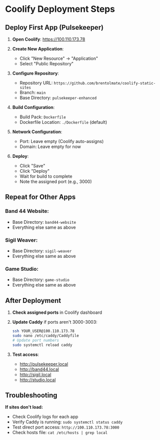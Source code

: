 # Coolify Deployment Steps

## Deploy First App (Pulsekeeper)

1. **Open Coolify**: https://100.110.173.78

2. **Create New Application**:
   - Click "New Resource" → "Application"
   - Select "Public Repository"
   
3. **Configure Repository**:
   - Repository URL: `https://github.com/brentolmate/coolify-static-sites`
   - Branch: `main`
   - Base Directory: `pulsekeeper-enhanced`
   
4. **Build Configuration**:
   - Build Pack: `Dockerfile`
   - Dockerfile Location: `./Dockerfile` (default)
   
5. **Network Configuration**:
   - Port: Leave empty (Coolify auto-assigns)
   - Domain: Leave empty for now
   
6. **Deploy**:
   - Click "Save"
   - Click "Deploy"
   - Wait for build to complete
   - Note the assigned port (e.g., 3000)

## Repeat for Other Apps

### Band 44 Website:
- Base Directory: `band44-website`
- Everything else same as above

### Sigil Weaver:
- Base Directory: `sigil-weaver`
- Everything else same as above

### Game Studio:
- Base Directory: `game-studio`
- Everything else same as above

## After Deployment

1. **Check assigned ports** in Coolify dashboard
2. **Update Caddy** if ports aren't 3000-3003:
   ```bash
   ssh YOUR_USER@100.110.173.78
   sudo nano /etc/caddy/Caddyfile
   # Update port numbers
   sudo systemctl reload caddy
   ```

3. **Test access**:
   - http://pulsekeeper.local
   - http://band44.local
   - http://sigil.local
   - http://studio.local

## Troubleshooting

**If sites don't load:**
- Check Coolify logs for each app
- Verify Caddy is running: `sudo systemctl status caddy`
- Test direct port access: `http://100.110.173.78:3000`
- Check hosts file: `cat /etc/hosts | grep local`